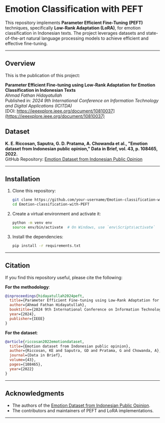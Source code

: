 # Emotion Classification with PEFT

This repository implements **Parameter Efficient Fine-Tuning (PEFT)** techniques, specifically **Low-Rank Adaptation (LoRA)**, for emotion classification in Indonesian texts. The project leverages datasets and state-of-the-art natural language processing models to achieve efficient and effective fine-tuning.

---

## Overview

This is the publication of this project:

**Parameter Efficient Fine-tuning using Low-Rank Adaptation for Emotion Classification in Indonesian Texts**  
*Ahmad Fathan Hidayatullah*  
Published in: *2024 9th International Conference on Information Technology and Digital Applications (ICITDA)*  
[DOI: https://ieeexplore.ieee.org/document/10810037](https://ieeexplore.ieee.org/document/10810037)

## Dataset

**K. E. Riccosan, Saputra, G. D. Pratama, A. Chowanda et al., "Emotion dataset from Indonesian public opinion," Data in Brief, vol. 43, p. 108465, 2022.**  
GitHub Repository: [Emotion Dataset from Indonesian Public Opinion](https://github.com/Ricco48/Emotion-Dataset-from-Indonesian-Public-Opinion)

---

## Installation

1. Clone this repository:
   ```bash
   git clone https://github.com/your-username/Emotion-classification-with-PEFT.git
   cd Emotion-classification-with-PEFT
   ```

2. Create a virtual environment and activate it:
   ```bash
   python -m venv env
   source env/bin/activate  # On Windows, use `env\Scripts\activate`
   ```

3. Install the dependencies:
   ```bash
   pip install -r requirements.txt
   ```

---

## Citation

If you find this repository useful, please cite the following:

**For the methodology**:
```bibtex
@inproceedings{hidayatullah2024peft,
  title={Parameter Efficient Fine-tuning using Low-Rank Adaptation for Emotion Classification in Indonesian Texts},
  author={Ahmad Fathan Hidayatullah},
  booktitle={2024 9th International Conference on Information Technology and Digital Applications (ICITDA)},
  year={2024},
  publisher={IEEE}
}
```

**For the dataset**:
```bibtex
@article{riccosan2022emotiondataset,
  title={Emotion dataset from Indonesian public opinion},
  author={Riccosan, KE and Saputra, GD and Pratama, G and Chowanda, A},
  journal={Data in Brief},
  volume={43},
  pages={108465},
  year={2022}
}
```

---

## Acknowledgments

- The authors of the [Emotion Dataset from Indonesian Public Opinion](https://github.com/Ricco48/Emotion-Dataset-from-Indonesian-Public-Opinion).
- The contributors and maintainers of PEFT and LoRA implementations.

---
